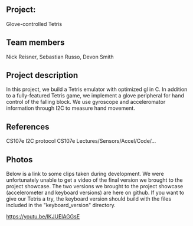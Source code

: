 ## Project:
Glove-controlled Tetris

## Team members
Nick Reisner, Sebastian Russo, Devon Smith

## Project description
In this project, we build a Tetris emulator with optimized gl in C. In addition to a fully-featured Tetris game, we implement a glove peripheral for hand control of the falling block. We use gyroscope and acceleromator information through I2C to measure hand movement. 

## References
CS107e I2C protocol
CS107e Lectures/Sensors/Accel/Code/...

## Photos
Below is a link to some clips taken during development. We were unfortunately unable to get a video of the final version we brought to the project showcase. The two versions we brought to the project showcase (accelerometer and keyboard versions) are here on github. If you want to give our Tetris a try, the keyboard version should build with the files included in the "keyboard_version" directory.

https://youtu.be/lKJUElAGGsE
